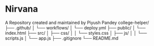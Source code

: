 # Nirvana
A Repository created and maintained by Piyush Pandey
college-helper/
├── .github/
│   └── workflows/
│       └── deploy.yml
├── public/
│   └── index.html
├── src/
│   ├── css/
│   │   └── styles.css
│   ├── js/
│   │   └── scripts.js
│   └── app.js
├── .gitignore
└── README.md
